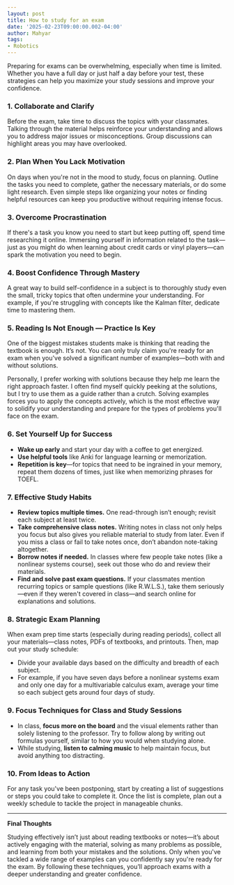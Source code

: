 ```yaml
---
layout: post
title: How to study for an exam
date: '2025-02-23T09:00:00.002-04:00'
author: Mahyar
tags:
- Robotics
---
```


Preparing for exams can be overwhelming, especially when time is limited. Whether you have a full day or just half a day before your test, these strategies can help you maximize your study sessions and improve your confidence.

### 1. **Collaborate and Clarify**  
Before the exam, take time to discuss the topics with your classmates. Talking through the material helps reinforce your understanding and allows you to address major issues or misconceptions. Group discussions can highlight areas you may have overlooked.

### 2. **Plan When You Lack Motivation**  
On days when you're not in the mood to study, focus on planning. Outline the tasks you need to complete, gather the necessary materials, or do some light research. Even simple steps like organizing your notes or finding helpful resources can keep you productive without requiring intense focus.

### 3. **Overcome Procrastination**  
If there's a task you know you need to start but keep putting off, spend time researching it online. Immersing yourself in information related to the task—just as you might do when learning about credit cards or vinyl players—can spark the motivation you need to begin.

### 4. **Boost Confidence Through Mastery**  
A great way to build self-confidence in a subject is to thoroughly study even the small, tricky topics that often undermine your understanding. For example, if you're struggling with concepts like the Kalman filter, dedicate time to mastering them.

### 5. **Reading Is Not Enough — Practice Is Key**  
One of the biggest mistakes students make is thinking that reading the textbook is enough. It’s not. You can only truly claim you're ready for an exam when you've solved a significant number of examples—both with and without solutions. 

Personally, I prefer working with solutions because they help me learn the right approach faster. I often find myself quickly peeking at the solutions, but I try to use them as a guide rather than a crutch. Solving examples forces you to apply the concepts actively, which is the most effective way to solidify your understanding and prepare for the types of problems you'll face on the exam.

### 6. **Set Yourself Up for Success**  
- **Wake up early** and start your day with a coffee to get energized.  
- **Use helpful tools** like Anki for language learning or memorization.  
- **Repetition is key**—for topics that need to be ingrained in your memory, repeat them dozens of times, just like when memorizing phrases for TOEFL.

### 7. **Effective Study Habits**  
- **Review topics multiple times.** One read-through isn’t enough; revisit each subject at least twice.  
- **Take comprehensive class notes.** Writing notes in class not only helps you focus but also gives you reliable material to study from later. Even if you miss a class or fail to take notes once, don’t abandon note-taking altogether.  
- **Borrow notes if needed.** In classes where few people take notes (like a nonlinear systems course), seek out those who do and review their materials.  
- **Find and solve past exam questions.** If your classmates mention recurring topics or sample questions (like R.W.L.S.), take them seriously—even if they weren't covered in class—and search online for explanations and solutions.

### 8. **Strategic Exam Planning**  
When exam prep time starts (especially during reading periods), collect all your materials—class notes, PDFs of textbooks, and printouts. Then, map out your study schedule:  
- Divide your available days based on the difficulty and breadth of each subject.  
- For example, if you have seven days before a nonlinear systems exam and only one day for a multivariable calculus exam, average your time so each subject gets around four days of study.

### 9. **Focus Techniques for Class and Study Sessions**  
- In class, **focus more on the board** and the visual elements rather than solely listening to the professor. Try to follow along by writing out formulas yourself, similar to how you would when studying alone.  
- While studying, **listen to calming music** to help maintain focus, but avoid anything too distracting.

### 10. **From Ideas to Action**  
For any task you've been postponing, start by creating a list of suggestions or steps you could take to complete it. Once the list is complete, plan out a weekly schedule to tackle the project in manageable chunks.

---

**Final Thoughts**  

Studying effectively isn’t just about reading textbooks or notes—it’s about actively engaging with the material, solving as many problems as possible, and learning from both your mistakes and the solutions. Only when you've tackled a wide range of examples can you confidently say you're ready for the exam. By following these techniques, you’ll approach exams with a deeper understanding and greater confidence.
